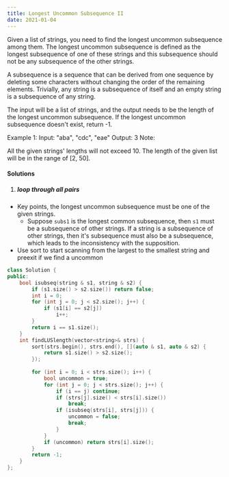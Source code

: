 ```yaml
---
title: Longest Uncommon Subsequence II
date: 2021-01-04
---
```

Given a list of strings, you need to find the longest uncommon subsequence among them. The longest uncommon subsequence is defined as the longest subsequence of one of these strings and this subsequence should not be any subsequence of the other strings.

A subsequence is a sequence that can be derived from one sequence by deleting some characters without changing the order of the remaining elements. Trivially, any string is a subsequence of itself and an empty string is a subsequence of any string.

The input will be a list of strings, and the output needs to be the length of the longest uncommon subsequence. If the longest uncommon subsequence doesn't exist, return -1.

Example 1:
Input: "aba", "cdc", "eae"
Output: 3
Note:

All the given strings' lengths will not exceed 10.
The length of the given list will be in the range of [2, 50].

#### Solutions

1. ##### loop through all pairs

- Key points, the longest uncommon subsequence must be one of the given strings.
    - Suppose `subs1` is the longest common subsequence, then `s1` must be a subsequence of other strings. If a string is a subsequence of other strings, then it's subsequence must also be a subsequence, which leads to the inconsistency with the supposition.
- Use sort to start scanning from the largest to the smallest string and preexit if we find a uncommon

```cpp
class Solution {
public:
    bool isubseq(string & s1, string & s2) {
        if (s1.size() > s2.size()) return false;
        int i = 0;
        for (int j = 0; j < s2.size(); j++) {
            if (s1[i] == s2[j])
                i++;
        }
        return i == s1.size();
    }
    int findLUSlength(vector<string>& strs) {
        sort(strs.begin(), strs.end(), [](auto & s1, auto & s2) {
            return s1.size() > s2.size();
        });
        
        for (int i = 0; i < strs.size(); i++) {
            bool uncommon = true;
            for (int j = 0; j < strs.size(); j++) {
                if (i == j) continue;
                if (strs[j].size() < strs[i].size())
                    break;
                if (isubseq(strs[i], strs[j])) {
                    uncommon = false;
                    break;
                }
            }
            if (uncommon) return strs[i].size();
        }
        return -1;
    }
};
```